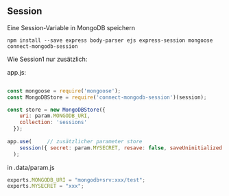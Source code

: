 ## Session

Eine Session-Variable in MongoDB speichern

```
npm install --save express body-parser ejs express-session mongoose connect-mongodb-session
```

Wie Session1 nur zusätzlich:

app.js:
```javascript

const mongoose = require('mongoose');
const MongoDBStore = require('connect-mongodb-session')(session);

const store = new MongoDBStore({
    uri: param.MONGODB_URI,
    collection: 'sessions'
  });
  
app.use(     // zusätzlicher parameter store
    session({ secret: param.MYSECRET, resave: false, saveUninitialized: false, store: store })
  );

```

in .data/param.js

```javascript
exports.MONGODB_URI = "mongodb+srv:xxx/test";
exports.MYSECRET = "xxx";
```